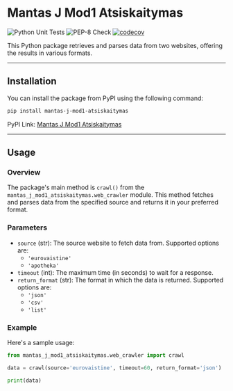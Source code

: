 # Mantas J Mod1 Atsiskaitymas

![Python Unit Tests](https://github.com/MantasJankauskas/Mantas_J_Mod1_Atsiskaitymas/actions/workflows/python-tests.yml/badge.svg)
![PEP-8 Check](https://github.com/MantasJankauskas/Mantas_J_Mod1_Atsiskaitymas/actions/workflows/pep-8-check.yml/badge.svg)
[![codecov](https://codecov.io/github/MantasJankauskas/Mantas_J_Mod1_Atsiskaitymas/graph/badge.svg?token=ONTZWROC07)](https://codecov.io/github/MantasJankauskas/Mantas_J_Mod1_Atsiskaitymas)

This Python package retrieves and parses data from two websites, offering the results in various formats.

---

## Installation

You can install the package from PyPI using the following command:

```bash
pip install mantas-j-mod1-atsiskaitymas
```

PyPI Link: [Mantas J Mod1 Atsiskaitymas](https://pypi.org/project/mantas-j-mod1-atsiskaitymas/)

---

## Usage

### Overview

The package's main method is `crawl()` from the `mantas_j_mod1_atsiskaitymas.web_crawler` module. This method fetches and parses data from the specified source and returns it in your preferred format.

### Parameters

- `source` (str): The source website to fetch data from. Supported options are:
  - `'eurovaistine'`
  - `'apotheka'`
- `timeout` (int): The maximum time (in seconds) to wait for a response.
- `return_format` (str): The format in which the data is returned. Supported options are:
  - `'json'`
  - `'csv'`
  - `'list'`

### Example

Here's a sample usage:

```python
from mantas_j_mod1_atsiskaitymas.web_crawler import crawl

data = crawl(source='eurovaistine', timeout=60, return_format='json')

print(data)
```